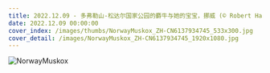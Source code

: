 ```yaml
---
title: 2022.12.09 - 多弗勒山-松达尔国家公园的麝牛与她的宝宝，挪威 (© Robert Haasmann/Minden Pictures)
date: 2022.12.09 00:00:00
cover_index: /images/thumbs/NorwayMuskox_ZH-CN6137934745_533x300.jpg
cover_detail: /images/NorwayMuskox_ZH-CN6137934745_1920x1080.jpg
---
```


![NorwayMuskox](/images/NorwayMuskox_ZH-CN6137934745_1920x1080.jpg)

